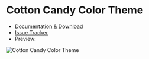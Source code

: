 # Cotton Candy Color Theme

* [Documentation & Download](http://extensions.xwiki.org/xwiki/bin/view/Extension/CottonCandy%20Color%20Theme/)
* [Issue Tracker](https://jira.xwiki.org/browse/COLORTHEME/component/14940)
* Preview: 

![Cotton Candy Color Theme](http://extensions.xwiki.org/xwiki/bin/download/Extension/CottonCandy%20Color%20Theme/WebHome/preview.png?width=550)
